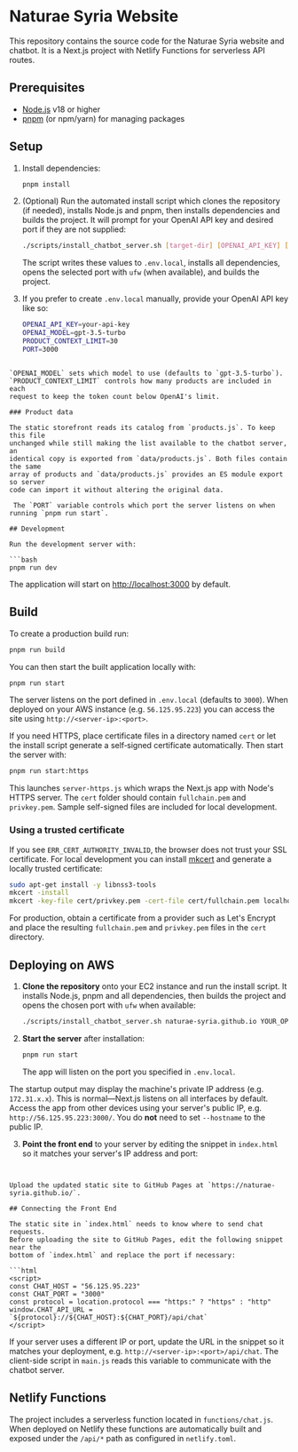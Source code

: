 # Naturae Syria Website

This repository contains the source code for the Naturae Syria website and chatbot. It is a Next.js project with Netlify Functions for serverless API routes.

## Prerequisites

- [Node.js](https://nodejs.org/) v18 or higher
- [pnpm](https://pnpm.io/) (or npm/yarn) for managing packages

## Setup

1. Install dependencies:

   ```bash
   pnpm install
   ```

2. (Optional) Run the automated install script which clones the repository (if needed), installs Node.js and pnpm, then installs dependencies and builds the project. It will prompt for your OpenAI API key and desired port if they are not supplied:

   ```bash
   ./scripts/install_chatbot_server.sh [target-dir] [OPENAI_API_KEY] [PORT]
   ```

   The script writes these values to `.env.local`, installs all dependencies, opens the selected port with `ufw` (when available), and builds the project.


3. If you prefer to create `.env.local` manually, provide your OpenAI API key like so:

   ```bash
   OPENAI_API_KEY=your-api-key
   OPENAI_MODEL=gpt-3.5-turbo
   PRODUCT_CONTEXT_LIMIT=30
   PORT=3000
  ```

`OPENAI_MODEL` sets which model to use (defaults to `gpt-3.5-turbo`).
`PRODUCT_CONTEXT_LIMIT` controls how many products are included in each
request to keep the token count below OpenAI's limit.

### Product data

The static storefront reads its catalog from `products.js`. To keep this file
unchanged while still making the list available to the chatbot server, an
identical copy is exported from `data/products.js`. Both files contain the same
array of products and `data/products.js` provides an ES module export so server
code can import it without altering the original data.

   The `PORT` variable controls which port the server listens on when running `pnpm run start`.

## Development

Run the development server with:

```bash
pnpm run dev
```

The application will start on [http://localhost:3000](http://localhost:3000) by default.

## Build

To create a production build run:

```bash
pnpm run build
```

You can then start the built application locally with:

```bash
pnpm run start
```

The server listens on the port defined in `.env.local` (defaults to `3000`).
When deployed on your AWS instance (e.g. `56.125.95.223`) you can access the
site using `http://<server-ip>:<port>`.

If you need HTTPS, place certificate files in a directory named `cert` or let
the install script generate a self‑signed certificate automatically. Then start
the server with:

```bash
pnpm run start:https
```

This launches `server-https.js` which wraps the Next.js app with Node's HTTPS
server. The `cert` folder should contain `fullchain.pem` and `privkey.pem`.
Sample self-signed files are included for local development.

### Using a trusted certificate

If you see `ERR_CERT_AUTHORITY_INVALID`, the browser does not trust your SSL certificate. For local development you can install [mkcert](https://github.com/FiloSottile/mkcert) and generate a locally trusted certificate:

```bash
sudo apt-get install -y libnss3-tools
mkcert -install
mkcert -key-file cert/privkey.pem -cert-file cert/fullchain.pem localhost 127.0.0.1
```

For production, obtain a certificate from a provider such as Let's Encrypt and place the resulting `fullchain.pem` and `privkey.pem` files in the `cert` directory.

## Deploying on AWS

1. **Clone the repository** onto your EC2 instance and run the install script. It installs Node.js, pnpm and all dependencies, then builds the project and opens the chosen port with `ufw` when available:

   ```bash
   ./scripts/install_chatbot_server.sh naturae-syria.github.io YOUR_OPENAI_KEY 3000
   ```

2. **Start the server** after installation:

   ```bash
   pnpm run start
   ```

   The app will listen on the port you specified in `.env.local`.

  The startup output may display the machine's private IP address (e.g. `172.31.x.x`). This is normal—Next.js listens on all interfaces by default. Access the app from other devices using your server's public IP, e.g. `http://56.125.95.223:3000/`. You do **not** need to set `--hostname` to the public IP.


3. **Point the front end** to your server by editing the snippet in `index.html` so it matches your server's IP address and port:

   ```html
  <script>
    const CHAT_HOST = "56.125.95.223"
    const CHAT_PORT = "3000"
    const protocol = location.protocol === "https:" ? "https" : "http"
    window.CHAT_API_URL = `${protocol}://${CHAT_HOST}:${CHAT_PORT}/api/chat`
  </script>
   ```

   Upload the updated static site to GitHub Pages at `https://naturae-syria.github.io/`.

## Connecting the Front End

The static site in `index.html` needs to know where to send chat requests.
Before uploading the site to GitHub Pages, edit the following snippet near the
bottom of `index.html` and replace the port if necessary:

```html
<script>
  const CHAT_HOST = "56.125.95.223"
  const CHAT_PORT = "3000"
  const protocol = location.protocol === "https:" ? "https" : "http"
  window.CHAT_API_URL = `${protocol}://${CHAT_HOST}:${CHAT_PORT}/api/chat`
</script>
```

If your server uses a different IP or port, update the URL in the snippet so it
matches your deployment, e.g. `http://<server-ip>:<port>/api/chat`. The
client-side script in `main.js` reads this variable to communicate with the
chatbot server.


## Netlify Functions

The project includes a serverless function located in `functions/chat.js`. When deployed on Netlify these functions are automatically built and exposed under the `/api/*` path as configured in `netlify.toml`.

